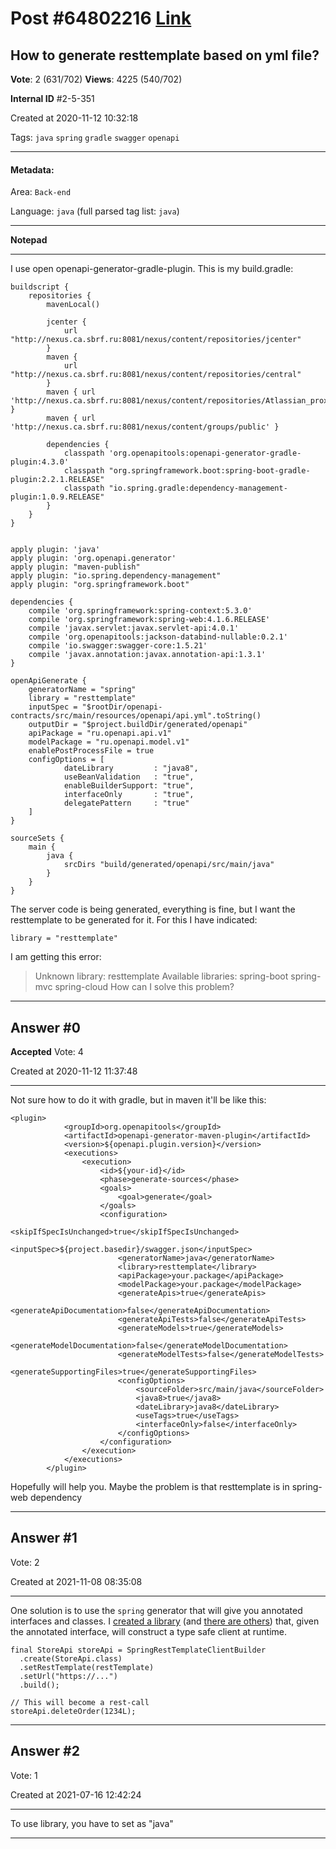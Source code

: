
# Post \#64802216 [Link](https://stackoverflow.com/questions/64802216/)

## How to generate resttemplate based on yml file?

**Vote**: 2 (631/702) **Views**: 4225 (540/702) 

**Internal ID** \#2-5-351

Created at 2020-11-12 10:32:18

Tags: `java` `spring` `gradle` `swagger` `openapi`

----------

#### Metadata:

Area: `Back-end`

Language: `java` (full parsed tag list: `java`)

----------

**Notepad**


----------

I use open openapi-generator-gradle-plugin. This is my build.gradle:
```
buildscript {
    repositories {
        mavenLocal()

        jcenter {
            url "http://nexus.ca.sbrf.ru:8081/nexus/content/repositories/jcenter"
        }
        maven {
            url "http://nexus.ca.sbrf.ru:8081/nexus/content/repositories/central"
        }
        maven { url 'http://nexus.ca.sbrf.ru:8081/nexus/content/repositories/Atlassian_proxy' }
        maven { url 'http://nexus.ca.sbrf.ru:8081/nexus/content/groups/public' }

        dependencies {
            classpath 'org.openapitools:openapi-generator-gradle-plugin:4.3.0'
            classpath "org.springframework.boot:spring-boot-gradle-plugin:2.2.1.RELEASE"
            classpath "io.spring.gradle:dependency-management-plugin:1.0.9.RELEASE"
        }
    }
}


apply plugin: 'java'
apply plugin: 'org.openapi.generator'
apply plugin: "maven-publish"
apply plugin: "io.spring.dependency-management"
apply plugin: "org.springframework.boot"

dependencies {
    compile 'org.springframework:spring-context:5.3.0'
    compile 'org.springframework:spring-web:4.1.6.RELEASE'
    compile 'javax.servlet:javax.servlet-api:4.0.1'
    compile 'org.openapitools:jackson-databind-nullable:0.2.1'
    compile 'io.swagger:swagger-core:1.5.21'
    compile 'javax.annotation:javax.annotation-api:1.3.1'
}

openApiGenerate {
    generatorName = "spring"
    library = "resttemplate"
    inputSpec = "$rootDir/openapi-contracts/src/main/resources/openapi/api.yml".toString()
    outputDir = "$project.buildDir/generated/openapi"
    apiPackage = "ru.openapi.api.v1"
    modelPackage = "ru.openapi.model.v1"
    enablePostProcessFile = true
    configOptions = [
            dateLibrary         : "java8",
            useBeanValidation   : "true",
            enableBuilderSupport: "true",
            interfaceOnly       : "true",
            delegatePattern     : "true"
    ]
}

sourceSets {
    main {
        java {
            srcDirs "build/generated/openapi/src/main/java"
        }
    }
}
```

The server code is being generated, everything is fine, but I want the resttemplate to be generated for it.
For this I have indicated:
```
library = "resttemplate"
```

I am getting this error:
> Unknown library: resttemplate
Available libraries:
spring-boot
spring-mvc
spring-cloud
How can I solve this problem?


----------
        
## Answer \#0

**Accepted** Vote: 4

Created at 2020-11-12 11:37:48

------------

Not sure how to do it with gradle, but in maven it'll be like this:
```
<plugin>
            <groupId>org.openapitools</groupId>
            <artifactId>openapi-generator-maven-plugin</artifactId>
            <version>${openapi.plugin.version}</version>
            <executions>
                <execution>
                    <id>${your-id}</id>
                    <phase>generate-sources</phase>
                    <goals>
                        <goal>generate</goal>
                    </goals>
                    <configuration>
                        <skipIfSpecIsUnchanged>true</skipIfSpecIsUnchanged>
                        <inputSpec>${project.basedir}/swagger.json</inputSpec>
                        <generatorName>java</generatorName>
                        <library>resttemplate</library>
                        <apiPackage>your.package</apiPackage>
                        <modelPackage>your.package</modelPackage>
                        <generateApis>true</generateApis>
                        <generateApiDocumentation>false</generateApiDocumentation>
                        <generateApiTests>false</generateApiTests>
                        <generateModels>true</generateModels>
                        <generateModelDocumentation>false</generateModelDocumentation>
                        <generateModelTests>false</generateModelTests>
                        <generateSupportingFiles>true</generateSupportingFiles>
                        <configOptions>
                            <sourceFolder>src/main/java</sourceFolder>
                            <java8>true</java8>
                            <dateLibrary>java8</dateLibrary>
                            <useTags>true</useTags>
                            <interfaceOnly>false</interfaceOnly>
                        </configOptions>
                    </configuration>
                </execution>
            </executions>
        </plugin>
```

Hopefully will help you.
Maybe the problem is that resttemplate is in spring-web dependency


------------
    
    
## Answer \#1

 Vote: 2

Created at 2021-11-08 08:35:08

------------

One solution is to use the `spring` generator that will give you annotated interfaces and classes.
I [created a library](https://github.com/tomasbjerre/spring-resttemplate-client) (and [there are others](https://stackoverflow.com/questions/16512188/how-to-generate-java-client-proxy-for-restful-service-implemented-with-spring/69867494)) that, given the annotated interface, will construct a type safe client at runtime.
```
final StoreApi storeApi = SpringRestTemplateClientBuilder
  .create(StoreApi.class)
  .setRestTemplate(restTemplate)
  .setUrl("https://...")
  .build();

// This will become a rest-call
storeApi.deleteOrder(1234L);
```



------------
    
    
## Answer \#2

 Vote: 1

Created at 2021-07-16 12:42:24

------------

To use  library, you have to set  as "java"


------------
    
    
